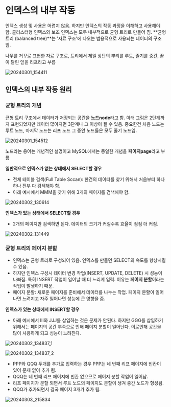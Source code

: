 # 인덱스의 내부 작동
인덱스 생성 및 사용은 어렵지 않음. 하지만 인덱스의 작동 과정을 이해하고 사용해야 함.
클러스터형 인덱스와 보조 인덱스는 모두 내부적으로 균형 트리로 만들어 짐. **균형트리 (balanced tree)**는 '자료 구조'에 나오는 범용적으로 사용되는 데이터의 구조임.

나무를 거꾸로 표현한 자료 구조로, 트리에서 제일 상단의 뿌리를 루트, 줄기를 중간, 끝이 달린 잎을 리프라고 부름

![20240301_154411](https://github.com/junhosong0/MySQL/assets/117610783/50a95f02-fb62-4a59-8310-a2c988128538)


## 인덱스의 내부 작동 원리

### 균형 트리의 개념
균형 트리 구조에서 데이터가 저장되는 공간을 **노드node**라고 함. 아래 그림은 2단계까지 표현되었지만 데이터 많아지면 3단계나 그 이상이 될 수 있음.
중요한건 처음 노드는 루트 노드, 마지막 노드는 리프 노드 그 중안 노드들은 모두 줄기 노드임.

![20240301_154512](https://github.com/junhosong0/MySQL/assets/117610783/9a96a0fa-7183-4997-b60e-13266cb1b567)


노드라는 용어는 개념적인 설명이고 MySQL에서는 동일한 개념을 **페이지page**라고 부름


**일반적으로 인덱스가 없는 상태에서 SELECT할 경우**
- 전체 테이블 검색(Full Table Sccan): 한건의 데이터를 찾기 위해서 처음부터 하나하나 전부 다 검색해야 함.
- 아래 예시에서 MMM을 찾기 위해 3개의 페이지를 검색해야 함.

![20240302_130614](https://github.com/junhosong0/MySQL/assets/117610783/566a7dcc-e677-42f4-b712-4c0a7a03b8e5)


**인덱스가 있는 상태에서 SELECT할 경우**
- 2개의 페이지만 검색하면 된다. 데이터의 크기가 커질수록 효율이 점점 더 커짐.

![20240302_131449](https://github.com/junhosong0/MySQL/assets/117610783/c2d0c648-8a53-4bec-a08f-7bce33b70c78)



### 균형 트리의 페이지 분할
- 인덱스는 균형 트리로 구성되어 있음. 인덱스를 만들면 SELECT의 속도를 향상시킬 수 있음.
- 하지만 인덱스 구성시 데이터 변경 작업(INSERT, UPDATE, DELETE) 시 성능이 나빠짐. 특히 INSERT 작업이 일어날 때 더 느리게 입력. 이유는 **페이지 분할**이라는 작업이 발생하기 때문.
- 페이지 분할: 새로운 페이지를 준비해서 데이터를 나누는 작업. 페이지 분할이 일어나면 느려지고 자주 일어나면 성능에 큰 영향을 줌.


**인덱스가 있는 상태에서 INSERT할 경우**
- 아래 예시에서 III와 JJJ를 삽입하는 것은 문제가 안된다. 하지만 GGG를 삽입하기 위해서는 페이지의 공간 부족으로 인해 페이지 분할이 일어난다. 이로인해 공간을 많이 사용하게 되고 성능이 느려진다.

![20240302_134837_1](https://github.com/junhosong0/MySQL/assets/117610783/7381bda9-f7ba-4d43-8106-10d5ca09c6c0)

![20240302_134837_2](https://github.com/junhosong0/MySQL/assets/117610783/659fa86f-18a0-4d44-86f4-a868c68c2851)

- PPP와 QQQ 두개를 추가로 입력하는 경우 PPP는 네 번째 리프 페이지에 빈칸이 있어 문제 없이 추가 됨.
- QQQ는 네 번째 리프 페이지에 빈칸 없으므로 페이지 분할 작업이 일어남.
- 리프 페이지가 분할 되면서 루트 노드의 페이지도 분할이 생겨 중간 노드가 형성됨.
- QQQ가 추가되면서 결국 페이지 3개가 추가 됨.

![20240303_215834](https://github.com/junhosong0/MySQL/assets/117610783/92135412-cbc7-4def-ae16-d0d899b56962)



